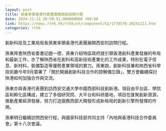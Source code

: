 ```yaml
---
layout: post
title: 孫東率領香港代表團展開西安訪問行程
date: 2024-11-11 20:59:51.000000000 +08:00
link: https://news.rthk.hk/rthk/ch/component/k2/1778576-20241111.htm
categories: rthk
---
```


創新科技及工業局局長孫東率領香港代表團展開西安的訪問行程。

孫東拜會陜西省委書記趙一德，孫東介紹特區政府就引領香港創科產業發展的布局和最新工作，亦了解陜西省在創科和高新技術產業化的工作成果，特別在電子信息、新材料，裝備製造等優勢產業領域的實力。孫東說，創新科技署和陜西省科學技術廳今年9月簽署了「關於開展創新科技合作的諒解備忘錄」，雙方會繼續探討陜港如何加強合作與交流。

孫東亦與香港代表團到訪西安交通大學中國西部科技創新港。項目由平台區、學院區和孵化區構成，建立了多個研究院、大平台和科研基地，項目在匯聚創新資源，推動產業經濟發展，努力打造服務西部大開發形成新格局的創新引擎所發揮的作用。

孫東明日繼續訪問西安行程，與國家科技部共同主持「內地與香港科技合作委員會」第十八次會議。
